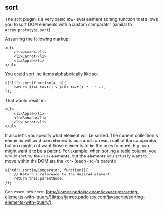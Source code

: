sort
---

The sort plugin is a very basic low-level element sorting function that allows you to sort DOM elements with a custom comparator (similar to `Array.prototype.sort`).

Assuming the following markup:

    <ul>
        <li>Banana</li>
        <li>Carrot</li>
        <li>Apple</li>
    </ul>
    
You could sort the items alphabetically like so:

    $('li').sort(function(a, b){
        return $(a).text() > $(b).text() ? 1 : -1;
    });
    
That would result in:

    <ul>
        <li>Apple</li>
        <li>Banana</li>
        <li>Carrot</li>
    </ul>

It also let's you specify what element will be sorted. The current collection's elements will be those referred to as `a` and `b` on each call of the comparator, but you might not want those elements to be the ones to move. E.g. you might want it to be a parent. For example, when sorting a table column, you would sort by the `<td>` elements, but the elements you actually want to move within the DOM are the `<tr>` (each `<td>`'s parent):

    $('td').sort(myComparator, function(){
        // Return a reference to the desired element:
        return this.parentNode;
    });
    
See more info here: [http://james.padolsey.com/javascript/sorting-elements-with-jquery/](http://james.padolsey.com/javascript/sorting-elements-with-jquery/).